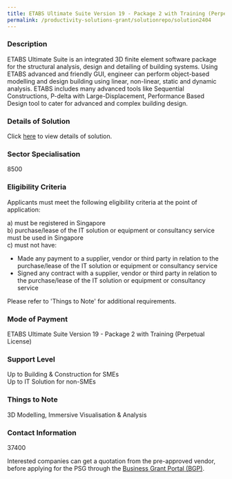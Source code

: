 ```yaml
---
title: ETABS Ultimate Suite Version 19 - Package 2 with Training (Perpetual License)
permalink: /productivity-solutions-grant/solutionrepo/solution2404
---
```


### Description

ETABS Ultimate Suite is an integrated 3D finite element software package for the structural analysis, design and detailing of building systems. Using ETABS advanced and friendly GUI, engineer can perform object-based modelling and design building using linear, non-linear, static and dynamic analysis. ETABS includes many advanced tools like Sequential Constructions, P-delta with Large-Displacement, Performance Based Design tool to cater for advanced and complex building design.

### Details of Solution

Click <a href='OTTE INTERNATIONAL PTE LTD' target='_blank' rel='noopener'>here</a> to view details of solution.

### Sector Specialisation

 8500 

### Eligibility Criteria

Applicants must meet the following eligibility criteria at the point of application:

a) must be registered in Singapore <br>
b) purchase/lease of the IT solution or equipment or consultancy service must be used in Singapore <br>
c) must not have:
- Made any payment to a supplier, vendor or third party in relation to the purchase/lease of the IT solution or equipment or consultancy service
- Signed any contract with a supplier, vendor or third party in relation to the purchase/lease of the IT solution or equipment or consultancy service

Please refer to 'Things to Note' for additional requirements.

### Mode of Payment
ETABS Ultimate Suite Version 19 - Package 2 with Training (Perpetual License)

### Support Level
Up to Building & Construction for SMEs <br>
Up to IT Solution for non-SMEs

### Things to Note
3D Modelling, Immersive Visualisation & Analysis

### Contact Information
37400

Interested companies can get a quotation from the pre-approved vendor, before applying for the PSG through the <a target='_blank' rel='noopener' href='https://www.businessgrants.gov.sg/'>Business Grant Portal (BGP)</a>.
